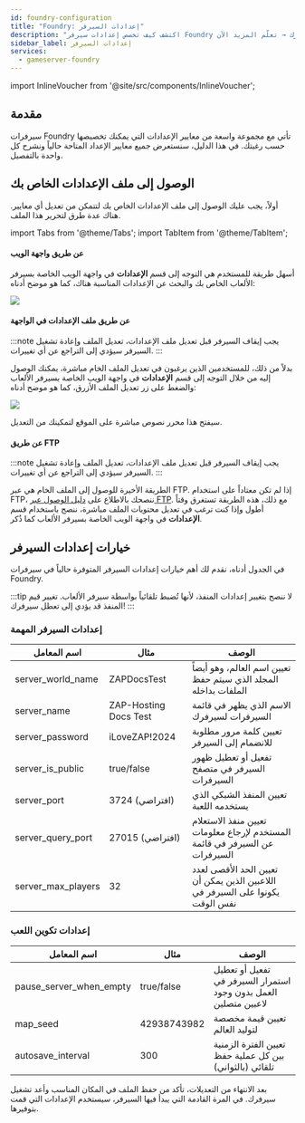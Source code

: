 ```yaml
---
id: foundry-configuration
title: "Foundry: إعدادات السيرفر"
description: "اكتشف كيف تخصص إعدادات سيرفر Foundry لأفضل تجربة لعب وإدارة سيرفرك → تعلّم المزيد الآن"
sidebar_label: إعدادات السيرفر
services:
  - gameserver-foundry
---
```


import InlineVoucher from '@site/src/components/InlineVoucher';

## مقدمة

سيرفرات Foundry تأتي مع مجموعة واسعة من معايير الإعدادات التي يمكنك تخصيصها حسب رغبتك. في هذا الدليل، سنستعرض جميع معايير الإعداد المتاحة حالياً ونشرح كل واحدة بالتفصيل.

<InlineVoucher />

## الوصول إلى ملف الإعدادات الخاص بك

أولاً، يجب عليك الوصول إلى ملف الإعدادات الخاص بك لتتمكن من تعديل أي معايير. هناك عدة طرق لتحرير هذا الملف.

import Tabs from '@theme/Tabs';
import TabItem from '@theme/TabItem';

<Tabs>
<TabItem value="settings" label="عن طريق واجهة الويب" default>

#### عن طريق واجهة الويب

أسهل طريقة للمستخدم هي التوجه إلى قسم **الإعدادات** في واجهة الويب الخاصة بسيرفر الألعاب الخاص بك والبحث عن الإعدادات المناسبة هناك، كما هو موضح أدناه:

![](https://screensaver01.zap-hosting.com/index.php/s/QDPzFgWRrfB49HB/preview)
</TabItem>

<TabItem value="configs" label="عن طريق ملف الإعدادات في الواجهة">

#### عن طريق ملف الإعدادات في الواجهة

:::note
يجب إيقاف السيرفر قبل تعديل ملف الإعدادات، تعديل الملف وإعادة تشغيل السيرفر سيؤدي إلى التراجع عن أي تغييرات.
:::

بدلاً من ذلك، للمستخدمين الذين يرغبون في تعديل الملف الخام مباشرة، يمكنك الوصول إليه من خلال التوجه إلى قسم **الإعدادات** في واجهة الويب الخاصة بسيرفر الألعاب والضغط على زر تعديل الملف الأزرق، كما هو موضح أدناه:

![](https://screensaver01.zap-hosting.com/index.php/s/64bAt9qCqHAdWXH/preview)

سيفتح هذا محرر نصوص مباشرة على الموقع لتمكينك من التعديل.

</TabItem>

<TabItem value="ftp" label="عن طريق FTP">

#### عن طريق FTP

:::note
يجب إيقاف السيرفر قبل تعديل ملف الإعدادات، تعديل الملف وإعادة تشغيل السيرفر سيؤدي إلى التراجع عن أي تغييرات.
:::

الطريقة الأخيرة للوصول إلى الملف الخام هي عبر FTP. إذا لم تكن معتاداً على استخدام FTP، ننصحك بالاطلاع على [دليل الوصول عبر FTP](gameserver-ftpaccess.md). مع ذلك، هذه الطريقة تستغرق وقتاً أطول وإذا كنت ترغب في تعديل محتويات الملف مباشرة، ننصح باستخدام قسم **الإعدادات** في واجهة الويب الخاصة بسيرفر الألعاب كما ذُكر.

</TabItem>
</Tabs>

## خيارات إعدادات السيرفر

في الجدول أدناه، نقدم لك أهم خيارات إعدادات السيرفر المتوفرة حالياً في سيرفرات Foundry.

:::tip
لا ننصح بتغيير إعدادات المنفذ، لأنها تُضبط تلقائياً بواسطة سيرفر الألعاب. تغيير قيم المنفذ قد يؤدي إلى تعطل سيرفرك!
:::

### إعدادات السيرفر المهمة

| اسم المعامل         | مثال                      | الوصف                                                                                  |
| ------------------- | ------------------------- | ------------------------------------------------------------------------------------- | 
| server_world_name   | ZAPDocsTest               | تعيين اسم العالم، وهو أيضاً المجلد الذي سيتم حفظ الملفات بداخله                       |
| server_name         | ZAP-Hosting Docs Test     | الاسم الذي يظهر في قائمة السيرفرات لسيرفرك                                            |
| server_password     | iLoveZAP!2024             | تعيين كلمة مرور مطلوبة للانضمام إلى السيرفر                                          |
| server_is_public    | true/false                | تفعيل أو تعطيل ظهور السيرفر في متصفح السيرفرات                                       |
| server_port        | 3724 (افتراضي)            | تعيين المنفذ الشبكي الذي يستخدمه اللعبة                                              |
| server_query_port  | 27015 (افتراضي)           | تعيين منفذ الاستعلام المستخدم لإرجاع معلومات عن السيرفر في قائمة السيرفرات          |
| server_max_players | 32                        | تعيين الحد الأقصى لعدد اللاعبين الذين يمكن أن يكونوا على السيرفر في نفس الوقت       |

### إعدادات تكوين اللعب

| اسم المعامل           | مثال        | الوصف                                                                                 |
| --------------------- | ----------- | ------------------------------------------------------------------------------------ | 
| pause_server_when_empty | true/false  | تفعيل أو تعطيل استمرار السيرفر في العمل بدون وجود لاعبين متصلين                      |
| map_seed              | 42938743982 | تعيين قيمة مخصصة لتوليد العالم                                                      |
| autosave_interval     | 300         | تعيين الفترة الزمنية بين كل عملية حفظ تلقائي (بالثواني)                             |

بعد الانتهاء من التعديلات، تأكد من حفظ الملف في المكان المناسب وأعد تشغيل سيرفرك. في المرة القادمة التي يبدأ فيها السيرفر، سيستخدم الإعدادات التي قمت بتوفيرها.

<InlineVoucher />